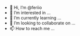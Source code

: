 - 👋 Hi, I’m @feriio
- 👀 I’m interested in ...
- 🌱 I’m currently learning ...
- 💞️ I’m looking to collaborate on ...
- 📫 How to reach me ...

<!---
feriio/feriio is a ✨ special ✨ repository because its `README.md` (this file) appears on your GitHub profile.
You can click the Preview link to take a look at your changes.
--->
